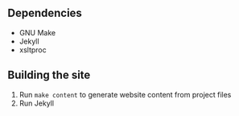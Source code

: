 Dependencies
------------

* GNU Make
* Jekyll
* xsltproc

Building the site
-----------------

1. Run `make content` to generate website content from project files
1. Run Jekyll
